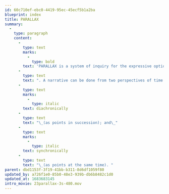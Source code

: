 ```yaml
---
id: 60c710ef-ebc0-4419-95ec-45ecf5b1a2ba
blueprint: index
title: PARALLAX
summary:
  -
    type: paragraph
    content:
      -
        type: text
        marks:
          -
            type: bold
        text: 'PARALLAX is a system of inquiry for the expressive options to communicate ideas. The inquiry into parallax becomes a way to discover expressive options for ideas'
      -
        type: text
        text: ". A narrative can be done from two perspectives of time:\_"
      -
        type: text
        marks:
          -
            type: italic
        text: diachronically
      -
        type: text
        text: "\_(as points in succession); and\_"
      -
        type: text
        marks:
          -
            type: italic
        text: synchronically
      -
        type: text
        text: "\_(as points at the same time). "
parent: dbd1153f-3f19-41bb-b311-8d6df1059f80
updated_by: a726f1e0-85b0-48e3-939b-db6b8482c1d0
updated_at: 1683683145
intro_movie: 23parallax-3s-480.mov
---
```

